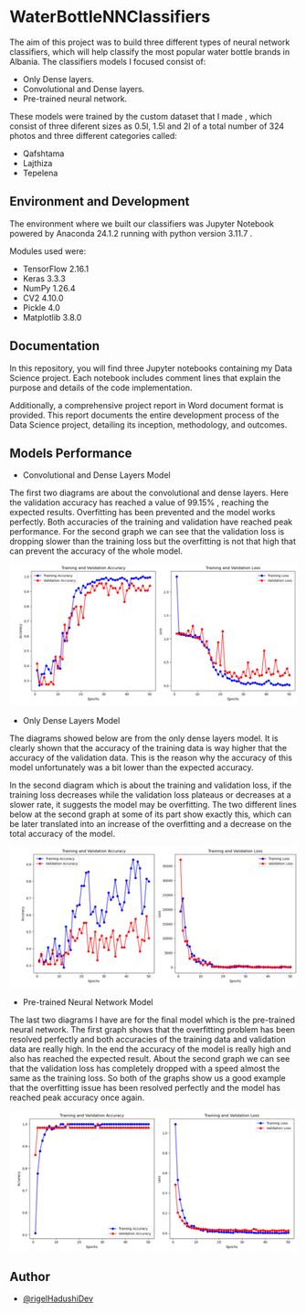 
# WaterBottleNNClassifiers

The aim of this project was to build three different types of neural network classifiers, which will help classify the most popular water bottle brands in Albania. The classifiers models I focused consist of:

-	Only Dense layers.
-	Convolutional and Dense layers.
-	Pre-trained neural network.

These models were trained by the custom dataset that I made , which consist of three diferent sizes as 0.5l, 1.5l and 2l of a total number of 324 photos and three different categories called: 

-	Qafshtama
-	Lajthiza
-	Tepelena

## Environment and Development 

The environment where we built our classifiers was Jupyter Notebook powered by Anaconda 24.1.2  running with python version 3.11.7 . 

Modules used were:

- TensorFlow 2.16.1
- Keras 3.3.3
- NumPy 1.26.4
- CV2 4.10.0
- Pickle 4.0
- Matplotlib 3.8.0

## Documentation

In this repository, you will find three Jupyter notebooks containing my Data Science project. Each notebook includes comment lines that explain the purpose and details of the code implementation.

Additionally, a comprehensive project report in Word document format is provided. This report documents the entire development process of the Data Science project, detailing its inception, methodology, and outcomes.


## Models Performance

- Convolutional and Dense Layers Model

The first two diagrams are about the convolutional and dense layers. Here the validation accuracy has reached a value of 99.15% , reaching the expected results. Overfitting has been prevented and the model works perfectly. Both accuracies of the training and validation have reached peak performance. For the second graph we can see that the validation loss is dropping slower than the training loss but the overfitting is not that high that can prevent the accuracy of the whole model.

![Convolutional and Dense Layers Model Diagrams](https://github.com/rigelHadushiDev/WaterBottleNNClassifiers/raw/main/documentation/Conv%26DenseModelDiagram.png)


- Only Dense Layers Model

The diagrams showed below are from the only dense layers model. It is clearly shown that the accuracy of the training data is way higher that the accuracy of the validation data. This is the reason why the accuracy of this model unfortunately was a bit lower than the expected accuracy. 

In the second diagram  which is about the training and validation loss, if the training loss decreases while the validation loss plateaus or decreases at a slower rate, it suggests the model may be overfitting. The two different lines below at the second graph at some of its part show exactly this, which can be later translated into an increase of the overfitting and a decrease on the total accuracy of the model.

![Only Dense Layers Model Diagrams ](https://github.com/rigelHadushiDev/WaterBottleNNClassifiers/raw/main/documentation/onlyDenseLayerModelDiagram.png)

- Pre-trained Neural Network Model

The last two diagrams I  have are for the final model which is the pre-trained neural network. The first graph shows that the overfitting problem has been resolved perfectly and both accuracies of the training data and validation data are really high. In the end the accuracy of the model is really high and also has reached the expected result. About the second graph we can see that the validation loss has completely dropped with a speed almost the same as the training loss. So both of the graphs show us a good example that the overfitting issue has been resolved perfectly and the model has reached peak accuracy once again.

![Pre-trained Neural Network Model Diagrams ](https://github.com/rigelHadushiDev/WaterBottleNNClassifiers/raw/main/documentation/Pre-trainedModelDiagram.png)

## Author

- [@rigelHadushiDev](https://www.github.com/rigelHadushiDev)

